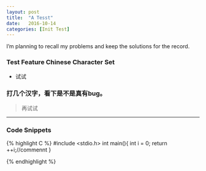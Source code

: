 ```yaml
---
layout: post
title:  "A Tesst"
date:   2016-10-14
categories: [Init Test]
---
```


 I’m planning to recall my problems and keep the solutions for the record.



### Test Feature Chinese Character Set
 * 试试

### 打几个汉字，看下是不是真有bug。

 >再试试

-----
	
### Code Snippets 

{% highlight C %}
#include <stdio.h>
int main(){
	int i = 0;
	return ++i;//commennt
}

{% endhighlight %}



